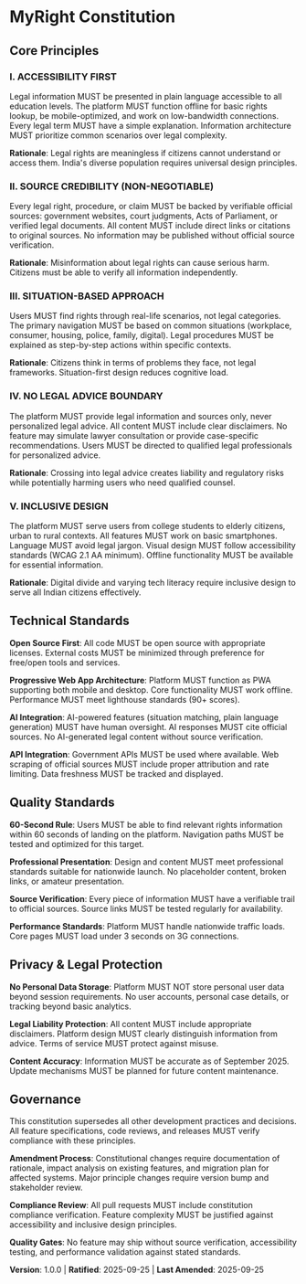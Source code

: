 <!--
Sync Impact Report - Constitution Update
Version: 0.0.0 → 1.0.0 (MAJOR: Initial constitution creation)
Modified Principles: All principles created from scratch
Added Sections: 
- Core Principles (5 principles)
- Technical Standards
- Quality Standards  
- Governance
Templates Requiring Updates: 
✅ .specify/templates/plan-template.md (validated for principle alignment)
⚠ .specify/templates/spec-template.md (pending validation)
⚠ .specify/templates/tasks-template.md (pending validation)
Follow-up TODOs: None - all placeholders filled
-->

# MyRight Constitution

## Core Principles

### I. ACCESSIBILITY FIRST
Legal information MUST be presented in plain language accessible to all education levels. The platform MUST function offline for basic rights lookup, be mobile-optimized, and work on low-bandwidth connections. Every legal term MUST have a simple explanation. Information architecture MUST prioritize common scenarios over legal complexity.

**Rationale**: Legal rights are meaningless if citizens cannot understand or access them. India's diverse population requires universal design principles.

### II. SOURCE CREDIBILITY (NON-NEGOTIABLE)
Every legal right, procedure, or claim MUST be backed by verifiable official sources: government websites, court judgments, Acts of Parliament, or verified legal documents. All content MUST include direct links or citations to original sources. No information may be published without official source verification.

**Rationale**: Misinformation about legal rights can cause serious harm. Citizens must be able to verify all information independently.

### III. SITUATION-BASED APPROACH
Users MUST find rights through real-life scenarios, not legal categories. The primary navigation MUST be based on common situations (workplace, consumer, housing, police, family, digital). Legal procedures MUST be explained as step-by-step actions within specific contexts.

**Rationale**: Citizens think in terms of problems they face, not legal frameworks. Situation-first design reduces cognitive load.

### IV. NO LEGAL ADVICE BOUNDARY
The platform MUST provide legal information and sources only, never personalized legal advice. All content MUST include clear disclaimers. No feature may simulate lawyer consultation or provide case-specific recommendations. Users MUST be directed to qualified legal professionals for personalized advice.

**Rationale**: Crossing into legal advice creates liability and regulatory risks while potentially harming users who need qualified counsel.

### V. INCLUSIVE DESIGN
The platform MUST serve users from college students to elderly citizens, urban to rural contexts. All features MUST work on basic smartphones. Language MUST avoid legal jargon. Visual design MUST follow accessibility standards (WCAG 2.1 AA minimum). Offline functionality MUST be available for essential information.

**Rationale**: Digital divide and varying tech literacy require inclusive design to serve all Indian citizens effectively.

## Technical Standards

**Open Source First**: All code MUST be open source with appropriate licenses. External costs MUST be minimized through preference for free/open tools and services.

**Progressive Web App Architecture**: Platform MUST function as PWA supporting both mobile and desktop. Core functionality MUST work offline. Performance MUST meet lighthouse standards (90+ scores).

**AI Integration**: AI-powered features (situation matching, plain language generation) MUST have human oversight. AI responses MUST cite official sources. No AI-generated legal content without source verification.

**API Integration**: Government APIs MUST be used where available. Web scraping of official sources MUST include proper attribution and rate limiting. Data freshness MUST be tracked and displayed.

## Quality Standards

**60-Second Rule**: Users MUST be able to find relevant rights information within 60 seconds of landing on the platform. Navigation paths MUST be tested and optimized for this target.

**Professional Presentation**: Design and content MUST meet professional standards suitable for nationwide launch. No placeholder content, broken links, or amateur presentation.

**Source Verification**: Every piece of information MUST have a verifiable trail to official sources. Source links MUST be tested regularly for availability.

**Performance Standards**: Platform MUST handle nationwide traffic loads. Core pages MUST load under 3 seconds on 3G connections.

## Privacy & Legal Protection

**No Personal Data Storage**: Platform MUST NOT store personal user data beyond session requirements. No user accounts, personal case details, or tracking beyond basic analytics.

**Legal Liability Protection**: All content MUST include appropriate disclaimers. Platform design MUST clearly distinguish information from advice. Terms of service MUST protect against misuse.

**Content Accuracy**: Information MUST be accurate as of September 2025. Update mechanisms MUST be planned for future content maintenance.

## Governance

This constitution supersedes all other development practices and decisions. All feature specifications, code reviews, and releases MUST verify compliance with these principles.

**Amendment Process**: Constitutional changes require documentation of rationale, impact analysis on existing features, and migration plan for affected systems. Major principle changes require version bump and stakeholder review.

**Compliance Review**: All pull requests MUST include constitution compliance verification. Feature complexity MUST be justified against accessibility and inclusive design principles.

**Quality Gates**: No feature may ship without source verification, accessibility testing, and performance validation against stated standards.

**Version**: 1.0.0 | **Ratified**: 2025-09-25 | **Last Amended**: 2025-09-25